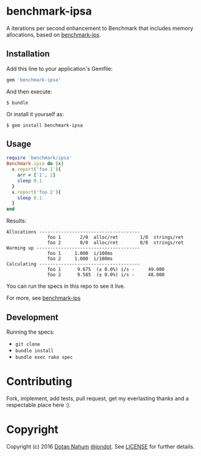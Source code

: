 # benchmark-ipsa

A iterations per second enhancement to Benchmark that includes memory allocations,
based on [benchmark-ips](https://github.com/evanphx/benchmark-ips/).


## Installation

Add this line to your application's Gemfile:

```ruby
gem 'benchmark-ipsa'
```

And then execute:

    $ bundle

Or install it yourself as:

    $ gem install benchmark-ipsa

## Usage

```ruby
require 'benchmark/ipsa'
Benchmark.ipsa do |x|
  x.report('foo 1'){
    arr = ['1', 2]
    sleep 0.1
  }
  x.report('foo 2'){
    sleep 0.1
  }
end
```

Results:

```
Allocations -------------------------------------
               foo 1       2/0  alloc/ret        1/0  strings/ret
               foo 2       0/0  alloc/ret        0/0  strings/ret
Warming up --------------------------------------
               foo 1     1.000  i/100ms
               foo 2     1.000  i/100ms
Calculating -------------------------------------
               foo 1      9.675  (± 0.0%) i/s -     49.000
               foo 2      9.585  (± 0.0%) i/s -     48.000
```


You can run the specs in this repo to see it live.

For more, see [benchmark-ips](https://github.com/evanphx/benchmark-ips/)

## Development

Running the specs:

* `git clone`
* `bundle install`
* `bundle exec rake spec`

# Contributing

Fork, implement, add tests, pull request, get my everlasting thanks and a respectable place here :).

# Copyright

Copyright (c) 2016 [Dotan Nahum](http://gplus.to/dotan) [@jondot](http://twitter.com/jondot). See [LICENSE](LICENSE.txt) for further details.

